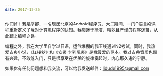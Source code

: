 ```yaml
---
date: 2017-12-25
---  
```


你们好！我是李都，一名现居北京的Android程序员。大二期间，一门C语言的课程重新定义了我对计算机程序的认知。我痴迷于简洁、精妙且严谨的程序逻辑，从此踏上编程之路。

编程之外，我在大学里自学过日语，运气爆棚的我压线通过N2考试。同时，我热爱古典小说，《红楼梦》和《安娜·卡列尼娜》是我最爱的两本。我对古典音乐也颇有兴趣，不敢说入门，只是很享受在优美的旋律奏起时，内心那久违的宁静。

如果你有任何问题想和我交流，可以给我发送邮件：<lidudu1995@gmail.com>




